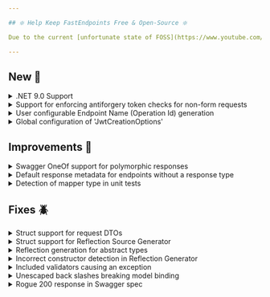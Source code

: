 ```yaml
---

## ❇️ Help Keep FastEndpoints Free & Open-Source ❇️

Due to the current [unfortunate state of FOSS](https://www.youtube.com/watch?v=H96Va36xbvo), please consider [becoming a sponsor](https://opencollective.com/fast-endpoints) and help us beat the odds to keep the project alive and free for everyone.

---
```


<!-- <details><summary>title text</summary></details> -->

## New 🎉

<details><summary>.NET 9.0 Support</summary>

Migration to .NET 9.0 SDK is now complete. You can now target `net9.0` sdk without any issues.

</details>

<details><summary>Support for enforcing antiforgery token checks for non-form requests</summary>

The antiforgery middleware can now be configured to check antiforgery tokens for any content-type by configuring it like so:

```csharp
app.UseAntiforgeryFE(additionalContentTypes: ["application/json"])
```

</details>

<details><summary>User configurable Endpoint Name (Operation Id) generation</summary>

The endpoint name generation logic can now be overriden at a global level like so:

```csharp
app.UseFastEndpoints(
       c => c.Endpoints.NameGenerator =
                ctx =>
                {
                    return ctx.EndpointType.Name.TrimEnd("Endpoint");
                })
```

</details>

<details><summary>Global configuration of 'JwtCreationOptions'</summary>

You can now configure `JwtCreationOptions` once globally like so:

```csharp
bld.Services.Configure<JwtCreationOptions>(
       o =>
       {
           o.SigningKey = "...";
           o.Audience = "...";
           o.Issuer = "...";
       })
```

and only specify just the relevant settings that are needed to be set during token creation like so.

```csharp
var token = JwtBearer.CreateToken(
    o =>
    {
        o.ExpireAt = DateTime.UtcNow.AddHours(1);
        o.User.Claims.Add(("UserId", "001"));
    });
```

If you need to override any of the globally specified settings, that can be done during token creation as well as what's supplied to the `CreateToken(o=> ...)` method is a deeply cloned instance independant of the global instance.

</details>

## Improvements 🚀

<details><summary>Swagger OneOf support for polymorphic responses</summary>

When enabling `OneOf` for polymorphism like the following:

```csharp
.SwaggerDocument(c => c.UseOneOfForPolymorphism = true)
```

The correct response swagger spec is not generated by NSwag by default. As requested by #807, the correct spec will now be generated.

</details>

<details><summary>Default response metadata for endpoints without a response type</summary>

Previously, if the endpoint doesn't define a particular response DTO type, a default produces 200 response metadata was being added which resulted in swagger spec like the following:

```json
"responses": { 
  "200": { 
    "description": "Success", 
    "content": { 
      "text/plain": { 
        "schema": {} 
      }, 
      "application/json": { 
        "schema": {} 
      } 
    } 
  }
```

Even though it's not incorrect, it can cause issues in some cases such as for TS client generation. From now on if the endpoint doesn't specify a response DTO type, a 204 - No Content produces metadata would be added by default which results in more correct swagger spec such as the following:

```json
"responses": { 
  "204": { 
    "description": "No Content" 
  }
}
```

</details>

<details><summary>Detection of mapper type in unit tests</summary>

The logic for automatically detecting the endpoint mapper type during unit tests has been improved to prevent any "Endpoint mapper not set!" exceptions in some cases.

</details>

## Fixes 🪲

<details><summary>Struct support for request DTOs</summary>

Adding the new reflection source generator broke support for struct types to be used for request DTOs, which has been corrected in this release.

</details>

<details><summary>Struct support for Reflection Source Generator</summary>

The reflection generator was not generating the correct source for unboxing value types.

</details>

<details><summary>Reflection generation for abstract types</summary>

The reflection generator was trying to generate code for deeply nested abstract types, which has now been fixed.

</details>

<details><summary>Incorrect constructor detection in Reflection Generator</summary>

The reflection generator was wrongly detecting constructors from base types instead of just stopping at the top most level.

</details>

<details><summary>Included validators causing an exception</summary>

There was a regression in the validation schema processor which resulted in included fluent validators causing an exception at the time of generating the swagger spec.

</details>

<details><summary>Unescaped back slashes breaking model binding</summary>

Incorrectly unescaped parameter values from the client was causing model binding failures which has been now corrected. 

</details>

<details><summary>Rogue 200 response in Swagger spec</summary>

Due to a known bug in the .NET 9.0 SDK, a rogue 200 response metadata was being added to endpoints if the endpoints response DTO type is an `IResult` type and it's not s 200 status code. A workaround has been put in place to prevent that from happening.

</details>

<!-- ## Minor Breaking Changes ⚠️ -->
